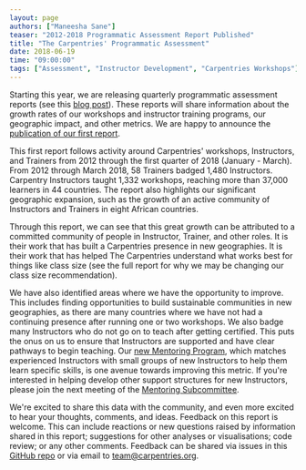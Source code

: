 ```yaml
---
layout: page
authors: ["Maneesha Sane"]
teaser: "2012-2018 Programmatic Assessment Report Published"
title: "The Carpentries' Programmatic Assessment"
date: 2018-06-19
time: "09:00:00"
tags: ["Assessment", "Instructor Development", "Carpentries Workshops"]
---
```


Starting this year, we are releasing quarterly programmatic assessment reports 
(see this [blog post](https://carpentries.org/blog/2018/05/programmatic-assessment/)). 
These reports will share information about the growth rates of our workshops and instructor training programs, 
our geographic impact, and other metrics. We are happy to announce the 
[publication of our first report](https://zenodo.org/record/1404426#.XKdYKadKjRY).

This first report follows activity around Carpentries' workshops, Instructors, and Trainers from 2012 through the first quarter of 
2018 (January - March). From 2012 through March 2018, 58 Trainers badged 1,480 Instructors. Carpentry Instructors 
taught 1,332 workshops, reaching more than 37,000 learners in 44 countries. The report also highlights our significant geographic 
expansion, such as the growth of an active community of Instructors and Trainers in eight African countries.  

Through this report, we can see that this great growth can be attributed to a committed community of people in Instructor, 
Trainer, and other roles. It is their work that has built a Carpentries presence in new geographies. It is their work 
that has helped The Carpentries understand what works best for things like class size (see the full report for why we may be 
changing our class size recommendation).

We have also identified areas where we have the opportunity to improve. This includes finding opportunities to build 
sustainable communities in new geographies, as there are many countries where we have not had a continuing presence after 
running one or two workshops. We also badge many Instructors who do not go on to teach after getting certified. This puts the onus 
on us to ensure that Instructors are supported and have clear pathways to begin teaching. 
Our [new Mentoring Program](https://software-carpentry.org/blog/2018/03/next-round-mentoring.html), which matches 
experienced Instructors with small groups of new Instructors to help them learn specific skills, is one avenue towards 
improving this metric. If you're interested in helping develop other support structures for new Instructors, 
please join the next meeting of the [Mentoring Subcommittee](http://pad.software-carpentry.org/scf-mentoring). 

We're excited to share this data with the community, and even more excited to hear your thoughts, comments, and ideas. 
Feedback on this report is welcome. This can include reactions or new questions raised by information shared in this report; 
suggestions for other analyses or visualisations; code review; or any other comments. Feedback can be 
shared via issues in this [GitHub repo](https://github.com/carpentries/assessment) or via email 
to [team@carpentries.org](mailto:team@carpentries.org).
